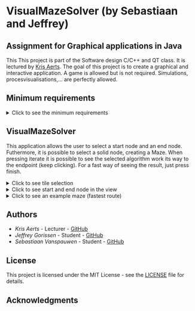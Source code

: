 # VisualMazeSolver (by Sebastiaan and Jeffrey)


## Assignment for Graphical applications in Java

This This project is part of the Software design C/C++ and QT class.
It is lectured by [Kris Aerts](https://github.com/krisaerts). The goal of this project
is to create a graphical and interactive application. 
A game is allowed but is not required. Simulations, procesvisualisations,... are perfectly allowed.

## Minimum requirements
<details>
<summary>Click to see the minimum requirements</summary>

* Interactive: The user has to be able to do something.

* Graphical elements: Visualisation or user drawn.

* JavaFX: User interface has to be built with JavaFX (No AWT or Swing).

* Model-View-Controller design: Has to be used, classes have to be documented (javadoc).

* Level of difficulty: Has to be adequate, not to easy, not to difficult.

</details>

## VisualMazeSolver

This application allows the user to select a start node and an end node. Futhermore, it is possible to select a solid node, creating a Maze.
When pressing iterate it is possible to see the selected algorithm work its way to the endpoint (keep clicking). For a fast way of seeing the result, just press finish.
 
<details>
<summary>Click to see tile selection</summary>

![Tiletypes](https://github.com/J3G0/VisualMazeSolver/blob/master/msc/tileType.png)

</details>

<details>
<summary>Click to see start and end node in the view</summary>

![view1](https://github.com/J3G0/VisualMazeSolver/blob/master/msc/view1.png)

</details>

<details>
<summary>Click to see an example maze (fastest route)</summary>

![maze1](https://github.com/J3G0/VisualMazeSolver/blob/master/msc/maze1.png)

![maze2](https://github.com/J3G0/VisualMazeSolver/blob/master/msc/maze2.png)

![maze3](https://github.com/J3G0/VisualMazeSolver/blob/master/msc/maze3.png)

</details>


## Authors

* *Kris Aerts*   	    - Lecturer  - [GitHub](https://github.com/krisaerts)
* *Jeffrey Gorissen*        - Student   - [GitHub](https://github.com/J3G0)
* *Sebastiaan Vanspauwen*   - Student   - [GitHub](https://github.com/SebastiaanVanspauwen)

## License

This project is licensed under the MIT License - see the [LICENSE](LICENSE) file for details.

## Acknowledgments